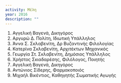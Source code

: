 ```yaml
---
activity: Μέλη
year: 2016
description: ""
---
```


1. Αγγελική Βαγενά, Δικηγόρος
1. Αργυρώ Δ. Πολίτη, Ιδιωτική Υπάλληλος
1. Άννα Σ. Σκλαβενίτη, Δρ Βυζαντινής Φιλολογίας
1. Κατερίνα Σκλαβενίτη, Αρχιτέκτων Μηχανικός
1. Γεωργία Στ. Σκλαβενίτη, Δημόσιος Υπάλληλος
1. Χρήστος Σκιαδαρέσης, Φιλόλογος, Ποιητής
1. Αγγελική Βαγενά, Δικηγόρος
1. Αντώνιος Σίδερης, Φαρμακοποιός
1. Μιχαήλ Βικέντιος, Καθηγητής Σωματικής Αγωγής
